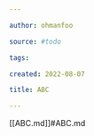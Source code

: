 ```yaml
---

author: ohmanfoo

source: #todo

tags: 

created: 2022-08-07

title: ABC

---
```

[[ABC.md]]#ABC.md